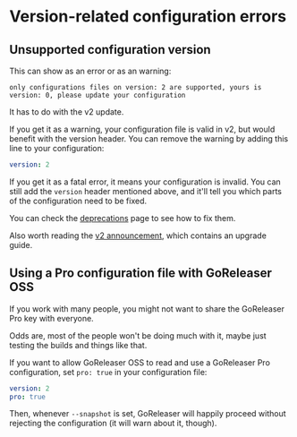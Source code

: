 # Version-related configuration errors

## Unsupported configuration version

This can show as an error or as an warning:

```
only configurations files on version: 2 are supported, yours is version: 0, please update your configuration
```

It has to do with the v2 update.

If you get it as a warning, your configuration file is valid in v2, but would
benefit with the version header.
You can remove the warning by adding this line to your configuration:

```yaml title=".goreleaser.yml"
version: 2
```

If you get it as a fatal error, it means your configuration is invalid.
You can still add the `version` header mentioned above, and it'll tell you which
parts of the configuration need to be fixed.

You can check the [deprecations](../deprecations.md) page to see how to fix
them.

Also worth reading the
[v2 announcement](../blog/posts/2024-06-04-goreleaser-v2.md), which contains an
upgrade guide.

## Using a Pro configuration file with GoReleaser OSS

If you work with many people, you might not want to share the GoReleaser Pro key
with everyone.

Odds are, most of the people won't be doing much with it, maybe just testing the
builds and things like that.

If you want to allow GoReleaser OSS to read and use a GoReleaser Pro
configuration, set `pro: true` in your configuration file:

```yaml title=".goreleaser.yml"
version: 2
pro: true
```

Then, whenever `--snapshot` is set, GoReleaser will happily proceed without
rejecting the configuration (it will warn about it, though).
